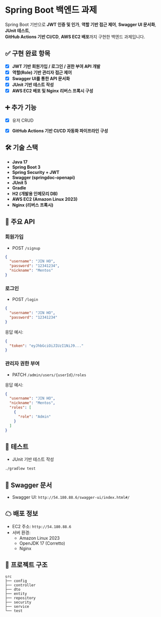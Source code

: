 # Spring Boot 백엔드 과제

Spring Boot 기반으로 **JWT 인증 및 인가**, **역할 기반 접근 제어**, **Swagger UI 문서화**, **JUnit 테스트**, <br>
**GitHub Actions 기반 CI/CD**, **AWS EC2 배포**까지 구현한 백엔드 과제입니다.

## ✅ 구현 완료 항목

- [x] **JWT 기반 회원가입 / 로그인 / 권한 부여 API 개발**
- [x] **역할(Role) 기반 관리자 접근 제어**
- [x] **Swagger UI를 통한 API 문서화**
- [x] **JUnit 기반 테스트 작성**
- [x] **AWS EC2 배포 및 Nginx 리버스 프록시 구성**

## ➕ 추가 기능

- [x] 유저 CRUD
- [x] **GitHub Actions 기반 CI/CD 자동화 파이프라인 구성**





## 🛠 기술 스택

- **Java 17**
- **Spring Boot 3**
- **Spring Security + JWT**
- **Swagger (springdoc-openapi)**
- **JUnit 5**
- **Gradle**
- **H2 (개발용 인메모리 DB)**
- **AWS EC2 (Amazon Linux 2023)**
- **Nginx (리버스 프록시)**


## 🔐 주요 API

### 회원가입

- POST `/signup`
```json
{
  "username": "JIN HO",
  "password": "12341234",
  "nickname": "Mentos"
}
```

### 로그인

- POST `/login`
```json
{
  "username": "JIN HO",
  "password": "12341234"
}
```

응답 예시:
```json
{
  "token": "eyJhbGciOiJIUzI1NiJ9..."
}
```

### 관리자 권한 부여

- PATCH `/admin/users/{userId}/roles`

응답 예시:
```json
{
  "username": "JIN HO",
  "nickname": "Mentos",
  "roles": [
    {
      "role": "Admin"
    }
  ]
}
```


## 🧪 테스트

- JUnit 기반 테스트 작성
```bash
./gradlew test
```


## 📘 Swagger 문서

- Swagger UI: `http://54.180.88.6/swagger-ui/index.html#/`


## ☁ 배포 정보

- EC2 주소: `http://54.180.88.6`
- 서버 환경:
    - Amazon Linux 2023
    - OpenJDK 17 (Corretto)
    - Nginx


## 📁 프로젝트 구조
```
src
├── config
├── controller
├── dto
├── entity
├── repository
├── security
├── service
└── test
```


